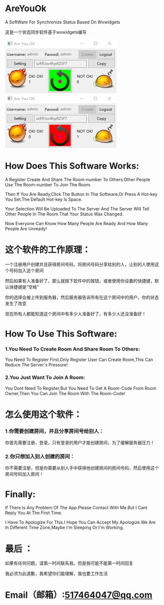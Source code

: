 
# AreYouOk
A SoftWare For Synchronize Status Based On Wxwidgets

这是一个状态同步软件基于wxwidgets编写

![image](https://github.com/chenjie199234/AreYouOk/raw/master/screenshot/OKOK.png) ![image](https://github.com/chenjie199234/AreYouOk/raw/master/screenshot/NotOK.png)

# How Does This Software Works:

A Register Create And Share The Room-number To Others.Other People Use The Room-number To Join The Room.

Then If You Are Ready,Click The Button In The Software,Or Press A Hot-key You Set.The Default Hot-key Is Space.

Your Selection Will Be Uploaded To The Server And The Server Will Tell Other People In The Room That Your Status Was Changed. 

Now Everyone  Can Know How Many People Are Ready And How Many People Are Unready!

# 这个软件的工作原理：

一个注册用户创建并且获得房间号码，将房间号码分享给别的人，让别的人使用这个号码加入这个房间

然后如果有人准备好了，那么就按下软件中的按钮，或者使用你设置的快捷键，默认快捷键是“空格”

你的选择会被上传到服务器，然后服务器告诉所有在这个房间中的用户，你的状态发生了改变

现在所有人都能知道这个房间中有多少人准备好了，有多少人还没准备好！

# How To Use This Software:

 ### 1.You Need To Create Room And Share Room To Others:
 You Need To Register First,Only Register User Can Create Room,This Can Reduce The Server's Pressure!

 ### 2.You Just Want To Join A Room:
  You Dont Need To Register,But You Need To Get A Room-Code From Room Owner,Then You Can Join The Room With The Room-Code!

# 怎么使用这个软件：

### 1.你需要创建房间，并且分享房间号给别人：
你首先需要注册，登录，只有登录的用户才能创建房间，为了缓解服务器压力！

### 2.你只想加入别人创建的房间：
你不需要注册，但是你需要从别人手中获得他创建房间的房间号码，然后使用这个房间号码加入房间！

# Finally:

If There Is Any Problem Of The App.Please Contact With Me.But I Cant Reply You At The First Time.

I Have To Apologize For This.I Hope You Can Accept My Apologize.We Are In Different Time Zone,Maybe I'm Sleeping Or I'm Working.

# 最后 ：

如果有任何问题，请第一时间联系我，但是我可能不能第一时间回复

我必须为此道歉，我希望你们能理解，我也要工作生活


# Email（邮箱）:517464047@qq.com
